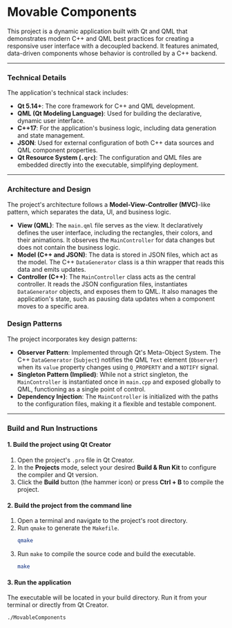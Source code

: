 # Movable Components

This project is a dynamic application built with Qt and QML that demonstrates modern C++ and QML best practices for creating a responsive user interface with a decoupled backend. It features animated, data-driven components whose behavior is controlled by a C++ backend.

---

### Technical Details

The application's technical stack includes:

* **Qt 5.14+**: The core framework for C++ and QML development.
* **QML (Qt Modeling Language)**: Used for building the declarative, dynamic user interface.
* **C++17**: For the application's business logic, including data generation and state management.
* **JSON**: Used for external configuration of both C++ data sources and QML component properties.
* **Qt Resource System (`.qrc`)**: The configuration and QML files are embedded directly into the executable, simplifying deployment.

---

### Architecture and Design

The project's architecture follows a **Model-View-Controller (MVC)**-like pattern, which separates the data, UI, and business logic.

* **View (QML)**: The `main.qml` file serves as the view. It declaratively defines the user interface, including the rectangles, their colors, and their animations. It observes the `MainController` for data changes but does not contain the business logic.
* **Model (C++ and JSON)**: The data is stored in JSON files, which act as the model. The C++ `DataGenerator` class is a thin wrapper that reads this data and emits updates.
* **Controller (C++)**: The `MainController` class acts as the central controller. It reads the JSON configuration files, instantiates `DataGenerator` objects, and exposes them to QML. It also manages the application's state, such as pausing data updates when a component moves to a specific area.

### Design Patterns

The project incorporates key design patterns:

* **Observer Pattern**: Implemented through Qt's Meta-Object System. The C++ `DataGenerator` (`Subject`) notifies the QML `Text` element (`Observer`) when its `value` property changes using `Q_PROPERTY` and a `NOTIFY` signal.
* **Singleton Pattern (Implied)**: While not a strict singleton, the `MainController` is instantiated once in `main.cpp` and exposed globally to QML, functioning as a single point of control.
* **Dependency Injection**: The `MainController` is initialized with the paths to the configuration files, making it a flexible and testable component.

---

### Build and Run Instructions

#### 1. Build the project using Qt Creator

1.  Open the project's `.pro` file in Qt Creator.
2.  In the **Projects** mode, select your desired **Build & Run Kit** to configure the compiler and Qt version.
3.  Click the **Build** button (the hammer icon) or press **Ctrl + B** to compile the project.

#### 2. Build the project from the command line

1.  Open a terminal and navigate to the project's root directory.
2.  Run `qmake` to generate the `Makefile`.
    ```bash
    qmake
    ```
3.  Run `make` to compile the source code and build the executable.
    ```bash
    make
    ```

#### 3. Run the application

The executable will be located in your build directory. Run it from your terminal or directly from Qt Creator.

```bash
./MovableComponents
